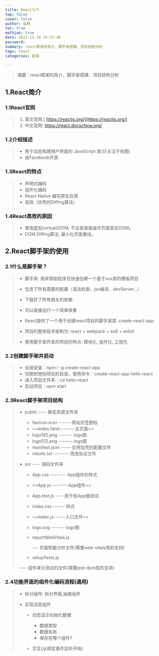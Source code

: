 ```yaml
---
title: React入门
top: false
cover: false
author: 柒林
toc: true
mathjax: true
date: 2021-11-18 14:37:40
password:
summary: react框架的简介，脚手架搭建、项目结构分析
tags: react
categories: 前端

---
```


> 摘要：react框架的简介，脚手架搭建、项目结构分析

<!--more-->


## 1.React简介

### 1.1React官网

> 1. 英文官网:[ https://reactjs.org/](https://reactjs.org/)
> 2. 中文官网: https://react.docschina.org/



### 1.2介绍描述

> * 用于动态构建用户界面的 JavaScript 库(只关注于视图)
> * 由Facebook开源



### 1.3React的特点

> * 声明式编码
> *  组件化编码
> * React Native 编写原生应用
> * 高效（优秀的Diffing算法）



### 1.4React高效的原因

> * 使用虚拟(virtual)DOM, 不总是直接操作页面真实DOM。
> * DOM Diffing算法, 最小化页面重绘。



## 2.React脚手架的使用



### 2.1什么是脚手架？

> * 脚手架: 用来帮助程序员快速创建一个基于xxx库的模板项目
> * 包含了所有需要的配置（语法检查、jsx编译、devServer…）
> * 下载好了所有相关的依赖
> * 可以直接运行一个简单效果
>
> * React提供了一个用于创建react项目的脚手架库: create-react-app
>
> * 项目的整体技术架构为:  react + webpack + es6 + eslint
>
> * 使用脚手架开发的项目的特点: 模块化, 组件化, 工程化



### 2.2创建脚手架并启动

> * 全局安装：npm i -g create-react-app
> * 切换到想创项目的目录，使用命令：create-react-app hello-react
> * 进入项目文件夹：cd hello-react
> * 启动项目：npm start



### 2.3React脚手架项目结构

> * public ---- 静态资源文件夹
>   * favicon.icon ------ 网站页签图标
>   * ==index.html--------主页面==
>   * logo192.png ------- logo图
>   * logo512.png ------- logo图
>   * manifest.json ----- 应用加壳的配置文件
>   * robots.txt -------- 爬虫协议文件
>
> * src ---- 源码文件夹
>
>   * App.css -------- App组件的样式
>
>   * ==App.js---------App组件==
>
>   * App.test.js ---- 用于给App做测试
>
>   * index.css ------ 样式
>
>   * ==index.js------入口文件==
>
>   * logo.svg ------- logo图
>
>   * reportWebVitals.js
>
>     --- 页面性能分析文件(需要web-vitals库的支持)
>
>   *  setupTests.js
>
> ​			 ---- 组件单元测试的文件(需要jest-dom库的支持)



### 2.4功能界面的组件化编码流程(通用)

> * 拆分组件: 拆分界面,抽取组件
>
> * 实现动态组件
>
>   * 动态显示初始化数据
>     * 数据类型
>     * 数据名称
>     * 保存在哪个组件?
>
>   * 交互(从绑定事件监听开始)































